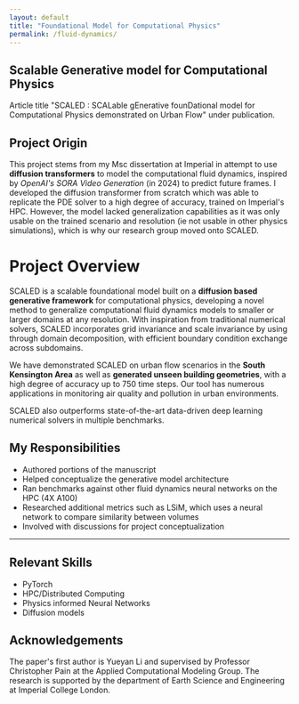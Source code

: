 ```yaml
---
layout: default
title: "Foundational Model for Computational Physics"
permalink: /fluid-dynamics/
---
```




## Scalable Generative model for Computational Physics
Article title "SCALED : SCALable gEnerative founDational model for Computational Physics demonstrated on Urban Flow" under publication.

## Project Origin
This project stems from my Msc dissertation at Imperial in attempt to use **diffusion transformers** to model the computational fluid dynamics, inspired by *OpenAI's SORA Video Generation* (in 2024) to predict future frames. I developed the diffusion transformer from scratch which was able to replicate the PDE solver to a high degree of accuracy, trained on Imperial's HPC. However, the model lacked generalization capabilities as it was only usable on the trained scenario and resolution (ie not usable in other physics simulations), which is why our research group moved onto SCALED. 

# Project Overview
SCALED is a scalable foundational model built on a **diffusion based generative framework** for computational physics, developing a novel method to generalize computational fluid dynamics models to smaller or larger domains at any resolution. With inspiration from traditional numerical solvers, SCALED incorporates grid invariance and scale invariance by using through domain decomposition, with efficient boundary condition exchange across subdomains. 

We have demonstrated SCALED on urban flow scenarios in the **South Kensington Area** as well as **generated unseen building geometries**, with a high degree of accuracy up to 750 time steps.  Our tool has numerous applications in monitoring air quality and pollution in urban environments.

SCALED also outperforms state-of-the-art data-driven deep learning numerical solvers in multiple benchmarks.

## My Responsibilities

- Authored portions of the manuscript
- Helped conceptualize the generative model architecture
- Ran benchmarks against other fluid dynamics neural networks on the HPC (4X A100)
- Researched additional metrics such as LSiM, which uses a neural network to compare similarity between volumes
- Involved with discussions for project conceptualization 

---

## Relevant Skills

- PyTorch
- HPC/Distributed Computing
- Physics informed Neural Networks
- Diffusion models

## Acknowledgements
The paper's first author is Yueyan Li and supervised by Professor Christopher Pain at the Applied Computational Modeling Group. The research is supported by the department of Earth Science and Engineering at Imperial College London.
